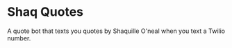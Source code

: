Shaq Quotes
================

A quote bot that texts you quotes by Shaquille O'neal when you text a Twilio number.

